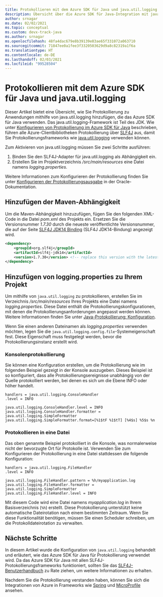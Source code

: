 ```yaml
---
title: Protokollieren mit dem Azure SDK für Java und java.util.logging
description: Übersicht über die Azure SDK für Java-Integration mit java.util.logging
author: srnagar
ms.date: 02/02/2021
ms.topic: conceptual
ms.custom: devx-track-java
ms.author: srnagar
ms.openlocfilehash: 48fa4dac679e8b39139e03ae65f331072a063710
ms.sourcegitcommit: 71847ee0a1fee3f3320503629d9a8c82319a1f6a
ms.translationtype: HT
ms.contentlocale: de-DE
ms.lasthandoff: 02/03/2021
ms.locfileid: "99528504"
---
```

# <a name="log-with-the-azure-sdk-for-java-and-javautillogging"></a>Protokollieren mit dem Azure SDK für Java und java.util.logging

Dieser Artikel bietet eine Übersicht, wie Sie Protokollierung zu Anwendungen mithilfe von java.util.logging hinzufügen, die das Azure SDK für Java verwenden. Das java.util.logging-Framework ist Teil des JDK. Wie unter [Konfigurieren von Protokollierung im Azure SDK für Java](logging-overview.md) beschrieben, führen alle Azure-Clientbibliotheken Protokollierung über [SLF4J](http://www.slf4j.org/) aus, damit Sie Protokollierungsframeworks wie [java.util.logging](https://docs.oracle.com/javase/8/docs/api/java/util/logging/Logger.html) verwenden können.

Zum Aktivieren von java.util.logging müssen Sie zwei Schritte ausführen:

1. Binden Sie den SLF4J-Adapter für java.util.logging als Abhängigkeit ein.
2. Erstellen Sie im Projektverzeichnis */src/main/resources* eine Datei namens *logging.properties*.

Weitere Informationen zum Konfigurieren der Protokollierung finden Sie unter [Konfigurieren der Protokollierungsausgabe](https://docs.oracle.com/cd/E23549_01/doc.1111/e14568/handler.htm) in der Oracle-Dokumentation.

## <a name="add-the-maven-dependency"></a>Hinzufügen der Maven-Abhängigkeit

Um die Maven-Abhängigkeit hinzuzufügen, fügen Sie den folgenden XML-Code in die Datei *pom.xml* des Projekts ein. Ersetzen Sie die Versionsnummer *1.7.30* durch die neueste veröffentlichte Versionsnummer, die auf der Seite [SLF4J JDK14 Binding](https://mvnrepository.com/artifact/org.slf4j/slf4j-jdk14) (SLF4J JDK14-Bindung) angezeigt wird.

```xml
<dependency>
    <groupId>org.slf4j</groupId>
    <artifactId>slf4j-jdk14</artifactId>
    <version>1.7.30</version> <!-- replace this version with the latest available version on Maven central -->
</dependency>
```

## <a name="add-loggingproperties-to-your-project"></a>Hinzufügen von logging.properties zu Ihrem Projekt

Um mithilfe von `java.util.logging` zu protokollieren, erstellen Sie im Verzeichnis */src/main/resources* Ihres Projekts eine Datei namens *logging.properties*. Diese Datei enthält die Protokollierungskonfigurationen, mit denen die Protokollierungsanforderungen angepasst werden können. Weitere Informationen finden Sie unter [Java-Protokollierung: Konfiguration](http://tutorials.jenkov.com/java-logging/configuration.html).

Wenn Sie einen anderen Dateinamen als *logging.properties* verwenden möchten, legen Sie die `java.util.logging.config.file`-Systemeigenschaft fest. Diese Eigenschaft muss festgelegt werden, bevor die Protokollierungsinstanz erstellt wird.

### <a name="console-logging"></a>Konsolenprotokollierung

Sie können eine Konfiguration erstellen, um die Protokollierung wie im folgenden Beispiel gezeigt in der Konsole auszugeben. Dieses Beispiel ist so konfiguriert, dass alle Protokollierungsereignisse unabhängig von der Quelle protokolliert werden, bei denen es sich um die Ebene INFO oder höher handelt.

```properties
handlers = java.util.logging.ConsoleHandler
.level = INFO

java.util.logging.ConsoleHandler.level = INFO
java.util.logging.ConsoleHandler.formatter = java.util.logging.SimpleFormatter
java.util.logging.SimpleFormatter.format=[%1$tF %1$tT] [%4$s] %5$s %n
```

### <a name="log-to-a-file"></a>Protokollieren in eine Datei

Das oben genannte Beispiel protokolliert in die Konsole, was normalerweise nicht der bevorzugte Ort für Protokolle ist. Verwenden Sie zum Konfigurieren der Protokollierung in eine Datei stattdessen die folgende Konfiguration:

```properties
handlers = java.util.logging.FileHandler
.level = INFO

java.util.logging.FileHandler.pattern = %h/myapplication.log
java.util.logging.FileHandler.formatter = java.util.logging.SimpleFormatter
java.util.logging.FileHandler.level = INFO
```

Mit diesem Code wird eine Datei namens *myapplication.log* in Ihrem Basisverzeichnis (`%h`) erstellt. Diese Protokollierung unterstützt keine automatische Dateirotation nach einem bestimmten Zeitraum. Wenn Sie diese Funktionalität benötigen, müssen Sie einen Scheduler schreiben, um die Protokolldateirotation zu verwalten.

## <a name="next-steps"></a>Nächste Schritte

In diesem Artikel wurde die Konfiguration von `java.util.logging` behandelt und erläutert, wie das Azure SDK für Java für Protokollierung verwendet wird. Da das Azure SDK für Java mit allen SLF4J-Protokollierungsframeworks funktioniert, sollten Sie das [SLF4J-Benutzerhandbuch](http://www.slf4j.org/manual.html) zu Rate ziehen, um weitere Informationen zu erhalten.

Nachdem Sie die Protokollierung verstanden haben, können Sie sich die Integrationen von Azure in Frameworks wie [Spring](/azure/developer/java/spring-framework/spring-boot-starters-for-azure) und [MicroProfile](/azure/developer/java/eclipse-microprofile/) ansehen.
